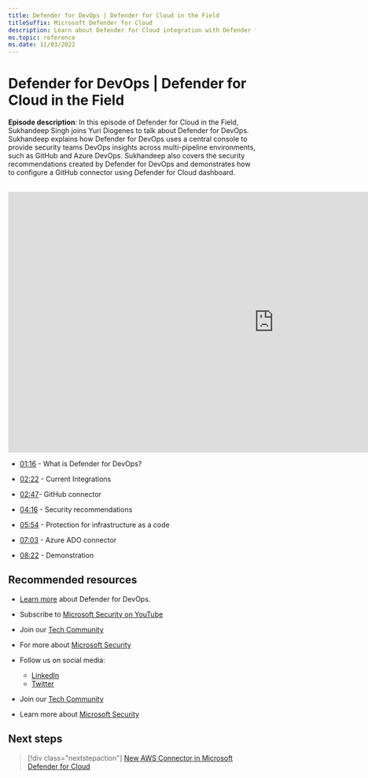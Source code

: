 ```yaml
---
title: Defender for DevOps | Defender for Cloud in the Field
titleSuffix: Microsoft Defender for Cloud
description: Learn about Defender for Cloud integration with Defender for DevOps.
ms.topic: reference
ms.date: 11/03/2022
---
```


# Defender for DevOps | Defender for Cloud in the Field

**Episode description**: In this episode of Defender for Cloud in the Field, Sukhandeep Singh joins Yuri Diogenes to talk about Defender for DevOps. Sukhandeep explains how Defender for DevOps uses a central console to provide security teams DevOps insights across multi-pipeline environments, such as GitHub and Azure DevOps. Sukhandeep also covers the security recommendations created by Defender for DevOps and demonstrates how to configure a GitHub connector using Defender for Cloud dashboard.
<br>
<br>
<iframe src="https://aka.ms/docs/player?id=f1e5ec4f-1e65-400d-915b-4db6cf550014" width="1080" height="530" allowFullScreen="true" frameBorder="0"></iframe>

- [01:16](/shows/mdc-in-the-field/defender-for-devops#time=01m16s) - What is Defender for DevOps?

- [02:22](/shows/mdc-in-the-field/defender-for-devops) - Current Integrations

- [02:47](/shows/mdc-in-the-field/defender-for-devops)- GitHub connector

- [04:16](/shows/mdc-in-the-field/defender-for-devops) - Security recommendations

- [05:54](/shows/mdc-in-the-field/defender-for-devops) -  Protection for infrastructure as a code

- [07:03](/shows/mdc-in-the-field/defender-for-devops) -  Azure ADO connector

- [08:22](/shows/mdc-in-the-field/defender-for-devops#time=08m22s) -  Demonstration

## Recommended resources
  - [Learn more](https://learn.microsoft.com/azure/defender-for-cloud/defender-for-devops-introduction) about Defender for DevOps.
  - Subscribe to [Microsoft Security on YouTube](https://www.youtube.com/playlist?list=PL3ZTgFEc7LysiX4PfHhdJPR7S8mGO14YS)
  - Join our [Tech Community](https://aka.ms/SecurityTechCommunity)
  - For more about [Microsoft Security](https://msft.it/6002T9HQY)

- Follow us on social media:

     - [LinkedIn](https://www.youtube.com/redirect?event=video_description&redir_token=QUFFLUhqbFk5TXZuQld2NlpBRV9BQlJqMktYSm95WWhCZ3xBQ3Jtc0tsQU13MkNPWGNFZzVuem5zc05wcnp0VGxybHprVTkwS2todWw0b0VCWUl4a2ZKYVktNGM1TVFHTXpmajVLcjRKX0cwVFNJaDlzTld4MnhyenBuUGRCVmdoYzRZTjFmYXRTVlhpZGc4MHhoa3N6ZDhFMA&q=https%3A%2F%2Fwww.linkedin.com%2Fshowcase%2Fmicrosoft-security%2F)
     - [Twitter](https://twitter.com/msftsecurity)

- Join our [Tech Community](https://aka.ms/SecurityTechCommunity)

- Learn more about [Microsoft Security](https://msft.it/6002T9HQY)

## Next steps

> [!div class="nextstepaction"]
> [New AWS Connector in Microsoft Defender for Cloud](episode-one.md)
